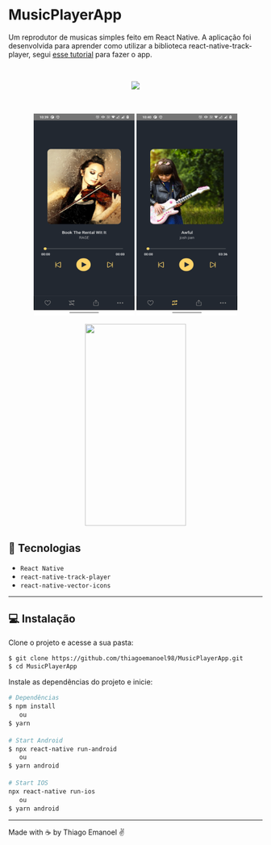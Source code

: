 # MusicPlayerApp

Um reprodutor de musicas simples feito em React Native. A aplicação foi desenvolvida para aprender como utilizar a biblioteca react-native-track-player, segui [esse tutorial](https://www.youtube.com/watch?v=dPw5vCXhrmc) para fazer o app.

<br/>
  <p align = "center"><img src="https://img.shields.io/badge/STATUS-CONCLU%C3%8DDO-green" /></p>
<br/>

<p align="center">
    <img width = "200" height= "400" src = "src/assets/to_readme/screen1.png">
    <img width = "200" height= "400" src = "src/assets/to_readme/screen2.png">
</p>

<p align="center">
       <img width = "200" height= "400" src = "src/assets/to_readme/gif.gif">
</p>

## :iphone: Tecnologias
- `React Native`
- `react-native-track-player`
- `react-native-vector-icons`
___

## 💻 Instalação

Clone o projeto e acesse a sua pasta:

```sh
$ git clone https://github.com/thiagoemanoel98/MusicPlayerApp.git
$ cd MusicPlayerApp
```

Instale as dependências do projeto e inicie:

```sh
# Dependências
$ npm install
   ou
$ yarn

# Start Android
$ npx react-native run-android
   ou
$ yarn android

# Start IOS
npx react-native run-ios
   ou
$ yarn android
```

___

Made with :coffee: by Thiago Emanoel :v:
